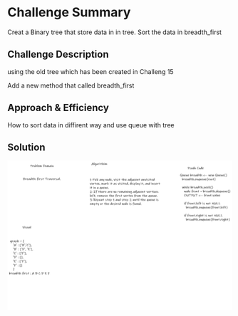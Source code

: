 # Challenge Summary
<!-- Short summary or background information -->
Creat a Binary tree that store data in in tree. 
Sort the data in breadth_first

## Challenge Description
<!-- Description of the challenge -->
using the old tree which has been created in Challeng 15

Add a new method that called breadth_first

## Approach & Efficiency
<!-- What approach did you take? Why? What is the Big O space/time for this approach? -->

How to sort data in diffirent way and use queue with tree

## Solution
<!-- Embedded whiteboard image -->
<img src="/assets/ch17.png">